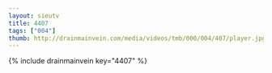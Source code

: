 ```yaml
--- 
layout: sieutv
title: 4407
tags: ["004"]
thumb: http://drainmainvein.com/media/videos/tmb/000/004/407/player.jpg
---
```

{% include drainmainvein key="4407" %} 
